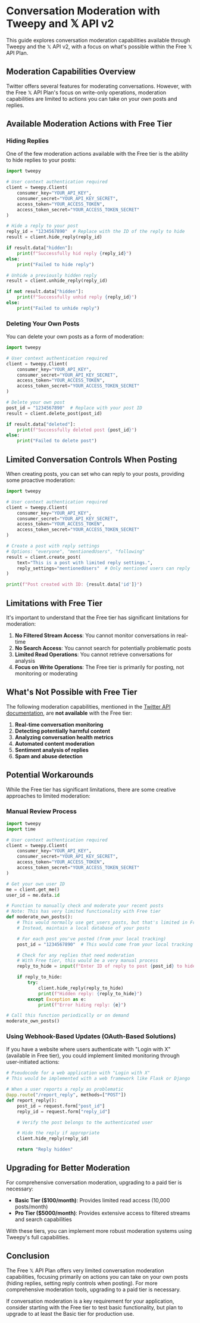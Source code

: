 # Conversation Moderation with Tweepy and 𝕏 API v2

This guide explores conversation moderation capabilities available through Tweepy and the 𝕏 API v2, with a focus on what's possible within the Free 𝕏 API Plan.

## Moderation Capabilities Overview

Twitter offers several features for moderating conversations. However, with the Free 𝕏 API Plan's focus on write-only operations, moderation capabilities are limited to actions you can take on your own posts and replies.

## Available Moderation Actions with Free Tier

### Hiding Replies

One of the few moderation actions available with the Free tier is the ability to hide replies to your posts:

```python
import tweepy

# User context authentication required
client = tweepy.Client(
    consumer_key="YOUR_API_KEY",
    consumer_secret="YOUR_API_KEY_SECRET",
    access_token="YOUR_ACCESS_TOKEN",
    access_token_secret="YOUR_ACCESS_TOKEN_SECRET"
)

# Hide a reply to your post
reply_id = "1234567890"  # Replace with the ID of the reply to hide
result = client.hide_reply(reply_id)

if result.data["hidden"]:
    print(f"Successfully hid reply {reply_id}")
else:
    print("Failed to hide reply")

# Unhide a previously hidden reply
result = client.unhide_reply(reply_id)

if not result.data["hidden"]:
    print(f"Successfully unhid reply {reply_id}")
else:
    print("Failed to unhide reply")
```

### Deleting Your Own Posts

You can delete your own posts as a form of moderation:

```python
import tweepy

# User context authentication required
client = tweepy.Client(
    consumer_key="YOUR_API_KEY",
    consumer_secret="YOUR_API_KEY_SECRET",
    access_token="YOUR_ACCESS_TOKEN",
    access_token_secret="YOUR_ACCESS_TOKEN_SECRET"
)

# Delete your own post
post_id = "1234567890"  # Replace with your post ID
result = client.delete_post(post_id)

if result.data["deleted"]:
    print(f"Successfully deleted post {post_id}")
else:
    print("Failed to delete post")
```

## Limited Conversation Controls When Posting

When creating posts, you can set who can reply to your posts, providing some proactive moderation:

```python
import tweepy

# User context authentication required
client = tweepy.Client(
    consumer_key="YOUR_API_KEY",
    consumer_secret="YOUR_API_KEY_SECRET",
    access_token="YOUR_ACCESS_TOKEN",
    access_token_secret="YOUR_ACCESS_TOKEN_SECRET"
)

# Create a post with reply settings
# Options: "everyone", "mentionedUsers", "following"
result = client.create_post(
    text="This is a post with limited reply settings.",
    reply_settings="mentionedUsers"  # Only mentioned users can reply
)

print(f"Post created with ID: {result.data['id']}")
```

## Limitations with Free Tier

It's important to understand that the Free tier has significant limitations for moderation:

1. **No Filtered Stream Access**: You cannot monitor conversations in real-time
2. **No Search Access**: You cannot search for potentially problematic posts
3. **Limited Read Operations**: You cannot retrieve conversations for analysis
4. **Focus on Write Operations**: The Free tier is primarily for posting, not monitoring or moderating

## What's Not Possible with Free Tier

The following moderation capabilities, mentioned in the [Twitter API documentation](https://docs.x.com/x-api/what-to-build#moderate-conversations-for-health-and-safety), are **not available** with the Free tier:

1. **Real-time conversation monitoring**
2. **Detecting potentially harmful content**
3. **Analyzing conversation health metrics**
4. **Automated content moderation**
5. **Sentiment analysis of replies**
6. **Spam and abuse detection**

## Potential Workarounds

While the Free tier has significant limitations, there are some creative approaches to limited moderation:

### Manual Review Process

```python
import tweepy
import time

# User context authentication required
client = tweepy.Client(
    consumer_key="YOUR_API_KEY",
    consumer_secret="YOUR_API_KEY_SECRET",
    access_token="YOUR_ACCESS_TOKEN",
    access_token_secret="YOUR_ACCESS_TOKEN_SECRET"
)

# Get your own user ID
me = client.get_me()
user_id = me.data.id

# Function to manually check and moderate your recent posts
# Note: This has very limited functionality with Free tier
def moderate_own_posts():
    # This would normally use get_users_posts, but that's limited in Free tier
    # Instead, maintain a local database of your posts

    # For each post you've posted (from your local tracking)
    post_id = "1234567890"  # This would come from your local tracking

    # Check for any replies that need moderation
    # With Free tier, this would be a very manual process
    reply_to_hide = input(f"Enter ID of reply to post {post_id} to hide (or press enter to skip): ")

    if reply_to_hide:
        try:
            client.hide_reply(reply_to_hide)
            print(f"Hidden reply: {reply_to_hide}")
        except Exception as e:
            print(f"Error hiding reply: {e}")

# Call this function periodically or on demand
moderate_own_posts()
```

### Using Webhook-Based Updates (OAuth-Based Solutions)

If you have a website where users authenticate with "Login with X" (available in Free tier), you could implement limited monitoring through user-initiated actions:

```python
# Pseudocode for a web application with "Login with X"
# This would be implemented with a web framework like Flask or Django

# When a user reports a reply as problematic
@app.route("/report_reply", methods=["POST"])
def report_reply():
    post_id = request.form["post_id"]
    reply_id = request.form["reply_id"]

    # Verify the post belongs to the authenticated user

    # Hide the reply if appropriate
    client.hide_reply(reply_id)

    return "Reply hidden"
```

## Upgrading for Better Moderation

For comprehensive conversation moderation, upgrading to a paid tier is necessary:

- **Basic Tier ($100/month)**: Provides limited read access (10,000 posts/month)
- **Pro Tier ($5000/month)**: Provides extensive access to filtered streams and search capabilities

With these tiers, you can implement more robust moderation systems using Tweepy's full capabilities.

## Conclusion

The Free 𝕏 API Plan offers very limited conversation moderation capabilities, focusing primarily on actions you can take on your own posts (hiding replies, setting reply controls when posting). For more comprehensive moderation tools, upgrading to a paid tier is necessary.

If conversation moderation is a key requirement for your application, consider starting with the Free tier to test basic functionality, but plan to upgrade to at least the Basic tier for production use.
